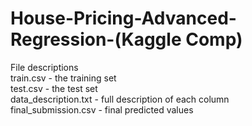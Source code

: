 # House-Pricing-Advanced-Regression-(Kaggle Comp)
File descriptions <br />
train.csv - the training set <br />
test.csv - the test set <br />
data_description.txt - full description of each column <br />
final_submission.csv - final predicted values <br />
  
